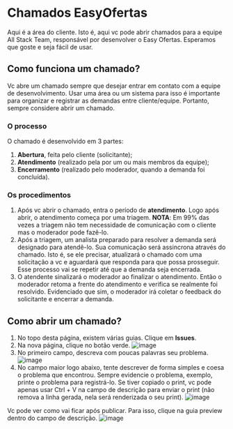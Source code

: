 # Chamados EasyOfertas
Aqui é a área do cliente. Isto é, aqui vc pode abrir chamados para a equipe All Stack Team, responsável por desenvolver o Easy Ofertas. Esperamos que goste e seja fácil de usar. 

## Como funciona um chamado?
Vc abre um chamado sempre que desejar entrar em contato com a equipe de desenvolvimento. Usar uma área ou um sistema para isso é importante para organizar e registrar as demandas entre cliente/equipe. Portanto, sempre considere abrir um chamado. 
### O processo
O chamado é desenvolvido em 3 partes:
1. <b>Abertura</b>, feita pelo cliente (solicitante);
2. <b>Atendimento</b> (realizado pela por um ou mais membros da equipe);
3. <b>Encerramento</b> (realizado pelo moderador, quando a demanda foi concluída).

### Os procedimentos
1. Após vc abrir o chamado, entra o período de <b>atendimento</b>. Logo após abrir, o atendimento começa por uma triagem.
<b>NOTA</b>: Em 99% das vezes a triagem não tem necessidade de comunicação com o cliente mas o moderador pode fazê-lo.
2. Após a triagem, um analista preparado para resolver a demanda será designado para atendê-lo. Sua comunicação será assincrona através do chamado. Isto é, se ele precisar, atualizará o chamado com uma solicitação a vc e aguardará que responda para que possa prosseguir. Esse processo vai se repetir até que a demanda seja encerrada.
3. O atendente sinalizará o moderador ao finalizar o atendimento. Então o moderador retoma a frente do atendimento e verifica se realmente foi resolvido. Evidenciado que sim, o moderador irá coletar o feedback do solicitante e encerrar a demanda.

## Como abrir um chamado?

1. No topo desta página, existem várias guias. Clique em <b>Issues</b>.
2. Na nova página, clique no botão verde.
![image](https://github.com/allstack-staff/ChamadosEasyOfertas/assets/67238467/ab86b653-8314-4143-9951-bc70bc099127)
3. No primeiro campo, descreva com poucas palavras seu problema.
![image](https://github.com/allstack-staff/ChamadosEasyOfertas/assets/67238467/a3f1ba64-2495-4e87-b0cb-a5d0736df8d1)
4. No campo maior logo abaixo, tente descrever de forma simples e coesa o problema que encontrou. Sempre evidencie o problema, exemplo, printe o problema para registrá-lo. Se tiver copiado o print, vc pode apenas usar Ctrl + V na campo de descrição para enviar o print (não remova a linha gerada, nela será renderizada o seu print).
![image](https://github.com/allstack-staff/ChamadosEasyOfertas/assets/67238467/da8ac276-ab67-4388-b6e3-ddba2bfd55dd)

Vc pode ver como vai ficar após publicar. Para isso, clique na guia preview dentro do campo de descrição.
![image](https://github.com/allstack-staff/ChamadosEasyOfertas/assets/67238467/66c1b5fa-6735-43f6-98ac-0a2f48ec5c57)

